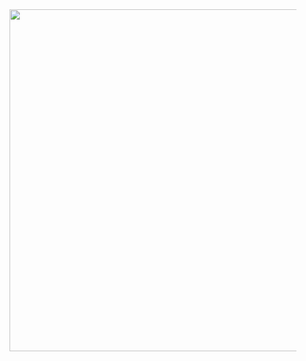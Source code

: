 <div align="center">
<img src="https://i.imgur.com/043cJ6Z.gif" align="center" style="width: 600px" />
</div>  
  


